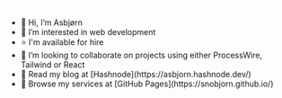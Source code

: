 <img src="style.svg" width="1" height="1" alt="Styling">

<div class="two-columns">
	<ul>
		<li>👋 Hi, I’m Asbjørn</li>
		<li>👀 I’m interested in web development</li>
		<li>⭐️ I'm available for hire</li>
		<li>💞️ I’m looking to collaborate on projects using either ProcessWire, Tailwind or React</li>
		<li>📝 Read my blog at [Hashnode](https://asbjorn.hashnode.dev/)</li>
		<li>🌟 Browse my services at [GitHub Pages](https://snobjorn.github.io/)</li>
	</ul>
</div>

<!---
snobjorn/snobjorn is a ✨ special ✨ repository because its `README.md` (this file) appears on your GitHub profile.
You can click the Preview link to take a look at your changes.
--->
